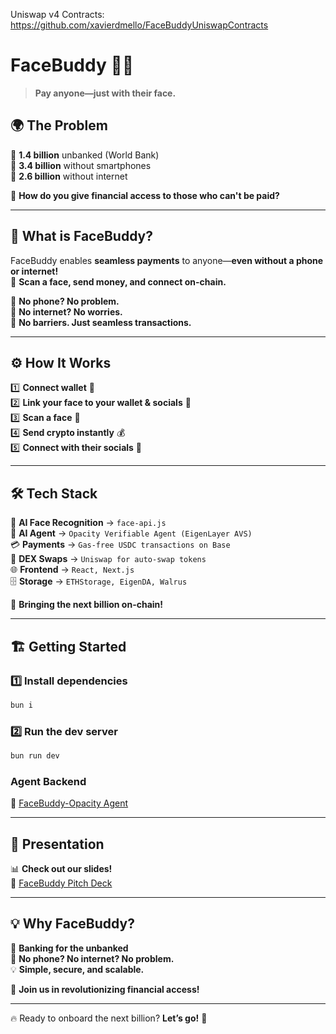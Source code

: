 Uniswap v4 Contracts: https://github.com/xavierdmello/FaceBuddyUniswapContracts
# **FaceBuddy** 🤖💸  
> **Pay anyone—just with their face.**  

## 🌍 **The Problem**  
📌 **1.4 billion** unbanked (World Bank)  
📌 **3.4 billion** without smartphones  
📌 **2.6 billion** without internet  

💭 **How do you give financial access to those who can't be paid?**  

---

## 🚀 **What is FaceBuddy?**  
FaceBuddy enables **seamless payments** to anyone—**even without a phone or internet!**  
📸 **Scan a face, send money, and connect on-chain.**  

🔹 **No phone? No problem.**  
🔹 **No internet? No worries.**  
🔹 **No barriers. Just seamless transactions.**  

---

## ⚙️ **How It Works**  
1️⃣ **Connect wallet** 🔗  
2️⃣ **Link your face to your wallet & socials** 📸  
3️⃣ **Scan a face** 👀  
4️⃣ **Send crypto instantly** 💰  
5️⃣ **Connect with their socials** 🔄  

---

## 🛠 **Tech Stack**  
🤖 **AI Face Recognition** → `face-api.js`  
🧠 **AI Agent** → `Opacity Verifiable Agent (EigenLayer AVS)`  
💳 **Payments** → `Gas-free USDC transactions on Base`  
🔄 **DEX Swaps** → `Uniswap for auto-swap tokens`  
🌐 **Frontend** → `React, Next.js`  
🗄 **Storage** → `ETHStorage, EigenDA, Walrus`  

🚀 **Bringing the next billion on-chain!**  

---

## 🏗 **Getting Started**  
### **1️⃣ Install dependencies**  
```sh
bun i
```
### **2️⃣ Run the dev server**  
```sh
bun run dev
```

### **Agent Backend**  
🔗 [FaceBuddy-Opacity Agent](https://github.com/WilliamUW/facebuddy-opacity-agent)  

---

## 🎤 **Presentation**  
📊 **Check out our slides!**  
🔗 [FaceBuddy Pitch Deck](https://docs.google.com/presentation/d/1RVs_foW1B6GwXitRPJlFmM_yVQ9-lM0x9NVgwuXKFlE/edit#slide=id.g3322bda7de7_0_40)  

---

## 💡 **Why FaceBuddy?**  
🏦 **Banking for the unbanked**  
📶 **No phone? No internet? No problem.**  
💡 **Simple, secure, and scalable.**  

💙 **Join us in revolutionizing financial access!**  

---

🔥 Ready to onboard the next billion? **Let’s go!** 🚀
